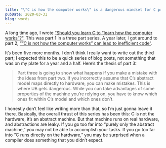 ```yaml
---
title: "\"C is how the computer works\" is a dangerous mindset for C programmers"
pubDate: 2020-03-31
blog: words
---
```



A long time ago, I wrote [“Should you learn C to “learn how the computer works”?"](https://words.steveklabnik.com/should-you-learn-c-to-learn-how-the-computer-works). This was part 1 in a three part series. A year later, I got around to part 2, [““C is not how the computer works” can lead to inefficient code"](https://words.steveklabnik.com/c-is-not-how-the-computer-works-can-lead-to-inefficient-code).

It’s been five more months. I don’t think I really want to write out the third part; I expected this to be a quick series of blog posts, not something that was on my plate for a year and a half. Here’s the thesis of part 3:

> Part three is going to show what happens if you make a mistake with the ideas from part two. If you incorrectly assume that C’s abstract model maps directly to hardware, you can make mistakes. This is where UB gets dangerous. While you can take advantages of some properties of the machine you’re relying on, you have to know which ones fit within C’s model and which ones don’t.
> 

I honestly don’t feel like writing more than that, so I’m just gonna leave it there. Basically, the overall thrust of this series has been this: C is not the hardware, it’s an abstract machine. But that machine runs on real hardware, and abstractions are leaky. If you go too far into “purely only the abstract machine,” you may not be able to accomplish your tasks. If you go too far into “C runs directly on the hardware,” you may be surprised when a compiler does something that you didn’t expect.
